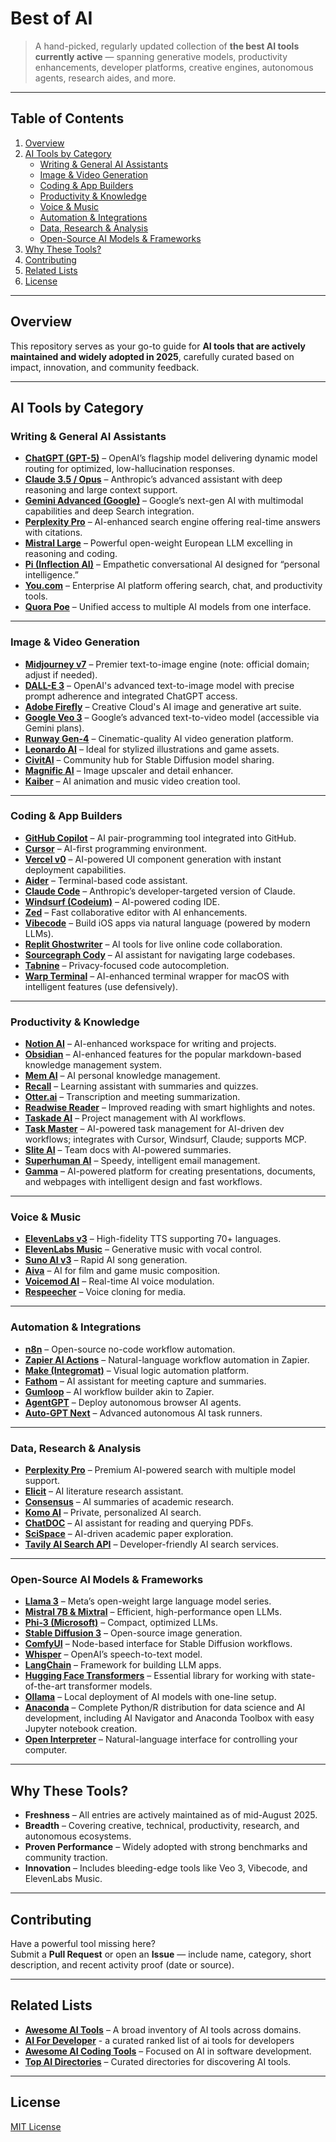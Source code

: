 # Best of AI
  
> A hand-picked, regularly updated collection of **the best AI tools currently active** — spanning generative models, productivity enhancements, developer platforms, creative engines, autonomous agents, research aides, and more.

---

## Table of Contents

1. [Overview](#overview)  
2. [AI Tools by Category](#ai-tools-by-category)  
   - [Writing & General AI Assistants](#writing--general-ai-assistants)  
   - [Image & Video Generation](#image--video-generation)  
   - [Coding & App Builders](#coding--app-builders)  
   - [Productivity & Knowledge](#productivity--knowledge)  
   - [Voice & Music](#voice--music)  
   - [Automation & Integrations](#automation--integrations)  
   - [Data, Research & Analysis](#data-research--analysis)  
   - [Open-Source AI Models & Frameworks](#open-source-ai-models--frameworks)  
3. [Why These Tools?](#why-these-tools)  
4. [Contributing](#contributing)  
5. [Related Lists](#related-lists)  
6. [License](#license)  

---

## Overview

This repository serves as your go-to guide for **AI tools that are actively maintained and widely adopted in 2025**, carefully curated based on impact, innovation, and community feedback.

---

## AI Tools by Category

### Writing & General AI Assistants

- [**ChatGPT (GPT-5)**](https://openai.com/chatgpt/overview) – OpenAI’s flagship model delivering dynamic model routing for optimized, low-hallucination responses.  
- [**Claude 3.5 / Opus**](https://www.anthropic.com/claude) – Anthropic’s advanced assistant with deep reasoning and large context support.  
- [**Gemini Advanced (Google)**](https://gemini.google.com/) – Google’s next-gen AI with multimodal capabilities and deep Search integration.  
- [**Perplexity Pro**](https://www.perplexity.ai/) – AI-enhanced search engine offering real-time answers with citations.  
- [**Mistral Large**](https://mistral.ai/) – Powerful open-weight European LLM excelling in reasoning and coding.  
- [**Pi (Inflection AI)**](https://pi.ai/) – Empathetic conversational AI designed for “personal intelligence.”  
- [**You.com**](https://you.com/) – Enterprise AI platform offering search, chat, and productivity tools.  
- [**Quora Poe**](https://poe.com/) – Unified access to multiple AI models from one interface.

---

### Image & Video Generation

- [**Midjourney v7**](https://www.midjourney.com/) – Premier text-to-image engine (note: official domain; adjust if needed).  
- [**DALL-E 3**](https://openai.com/dall-e-3) – OpenAI's advanced text-to-image model with precise prompt adherence and integrated ChatGPT access.  
- [**Adobe Firefly**](https://www.adobe.com/products/firefly.html) – Creative Cloud's AI image and generative art suite.  
- [**Google Veo 3**](https://gemini.google.com/subscriptions/) – Google’s advanced text-to-video model (accessible via Gemini plans).  
- [**Runway Gen-4**](https://runwayml.com/) – Cinematic-quality AI video generation platform.  
- [**Leonardo AI**](https://leonardo.ai/) – Ideal for stylized illustrations and game assets.  
- [**CivitAI**](https://civitai.com/) – Community hub for Stable Diffusion model sharing.  
- [**Magnific AI**](https://magnific.ai/) – Image upscaler and detail enhancer.  
- [**Kaiber**](https://kaiber.ai/) – AI animation and music video creation tool.

---

### Coding & App Builders

- [**GitHub Copilot**](https://github.com/features/copilot) – AI pair-programming tool integrated into GitHub.  
- [**Cursor**](https://cursor.so/) – AI-first programming environment.  
- [**Vercel v0**](https://v0.dev/) – AI-powered UI component generation with instant deployment capabilities.  
- [**Aider**](https://aider.ai/) – Terminal-based code assistant.  
- [**Claude Code**](https://www.anthropic.com/claude) – Anthropic’s developer-targeted version of Claude.  
- [**Windsurf (Codeium)**](https://codeium.com/) – AI-powered coding IDE.  
- [**Zed**](https://zed.com/) – Fast collaborative editor with AI enhancements.  
- [**Vibecode**](https://vibecode.ai/) – Build iOS apps via natural language (powered by modern LLMs).  
- [**Replit Ghostwriter**](https://replit.com/) – AI tools for live online code collaboration.  
- [**Sourcegraph Cody**](https://about.sourcegraph.com/cody) – AI assistant for navigating large codebases.  
- [**Tabnine**](https://www.tabnine.com/) – Privacy-focused code autocompletion.  
- [**Warp Terminal**](https://www.warp.dev/) – AI-enhanced terminal wrapper for macOS with intelligent features (use defensively).

---

### Productivity & Knowledge

- [**Notion AI**](https://www.notion.so/product/ai) – AI-enhanced workspace for writing and projects.  
- [**Obsidian**](https://obsidian.md/) – AI-enhanced features for the popular markdown-based knowledge management system.  
- [**Mem AI**](https://mem.ai/) – AI personal knowledge management.  
- [**Recall**](https://www.recall.ai/) – Learning assistant with summaries and quizzes.  
- [**Otter.ai**](https://otter.ai/) – Transcription and meeting summarization.  
- [**Readwise Reader**](https://readwise.io/reader) – Improved reading with smart highlights and notes.  
- [**Taskade AI**](https://www.taskade.com/) – Project management with AI workflows.  
- [**Task Master**](https://www.task-master.dev/) – AI-powered task management for AI-driven dev workflows; integrates with Cursor, Windsurf, Claude; supports MCP.  
- [**Slite AI**](https://slite.com/) – Team docs with AI-powered summaries.  
- [**Superhuman AI**](https://superhuman.com/) – Speedy, intelligent email management.
- [**Gamma**](https://gamma.app/) – AI-powered platform for creating presentations, documents, and webpages with intelligent design and fast workflows.

---

### Voice & Music

- [**ElevenLabs v3**](https://elevenlabs.com/) – High-fidelity TTS supporting 70+ languages.  
- [**ElevenLabs Music**](https://elevenlabs.com/) – Generative music with vocal control.  
- [**Suno AI v3**](https://suno.ai/) – Rapid AI song generation.  
- [**Aiva**](https://www.aiva.ai/) – AI for film and game music composition.  
- [**Voicemod AI**](https://www.voicemod.net/) – Real-time AI voice modulation.  
- [**Respeecher**](https://www.respeecher.com/) – Voice cloning for media.

---

### Automation & Integrations

- [**n8n**](https://n8n.io/) – Open-source no-code workflow automation.  
- [**Zapier AI Actions**](https://zapier.com/products/ai-actions) – Natural-language workflow automation in Zapier.  
- [**Make (Integromat)**](https://www.make.com/) – Visual logic automation platform.  
- [**Fathom**](https://fathom.video/) – AI assistant for meeting capture and summaries.  
- [**Gumloop**](https://gumloop.com/) – AI workflow builder akin to Zapier.  
- [**AgentGPT**](https://agentgpt.reworkd.ai/) – Deploy autonomous browser AI agents.  
- [**Auto-GPT Next**](https://github.com/Significant-Gravitas/Auto-GPT) – Advanced autonomous AI task runners.

---

### Data, Research & Analysis

- [**Perplexity Pro**](https://www.perplexity.ai/) – Premium AI-powered search with multiple model support.  
- [**Elicit**](https://elicit.org/) – AI literature research assistant.  
- [**Consensus**](https://consensus.app/) – AI summaries of academic research.  
- [**Komo AI**](https://www.komo.ai/) – Private, personalized AI search.  
- [**ChatDOC**](https://chatdoc.app/) – AI assistant for reading and querying PDFs.  
- [**SciSpace**](https://typeset.io/) – AI-driven academic paper exploration.  
- [**Tavily AI Search API**](https://tavily.com/) – Developer-friendly AI search services.

---

### Open-Source AI Models & Frameworks

- [**Llama 3**](https://ai.facebook.com/blog/introducing-llama-3-family/) – Meta’s open-weight large language model series.  
- [**Mistral 7B & Mixtral**](https://mistral.ai/) – Efficient, high-performance open LLMs.  
- [**Phi-3 (Microsoft)**](https://huggingface.co/microsoft) – Compact, optimized LLMs.  
- [**Stable Diffusion 3**](https://stablediffusionweb.com/) – Open-source image generation.  
- [**ComfyUI**](https://comfyui.com/) – Node-based interface for Stable Diffusion workflows.  
- [**Whisper**](https://openai.com/research/whisper) – OpenAI’s speech-to-text model.  
- [**LangChain**](https://python.langchain.com/) – Framework for building LLM apps.  
- [**Hugging Face Transformers**](https://huggingface.co/transformers) – Essential library for working with state-of-the-art transformer models.  
- [**Ollama**](https://ollama.ai/) – Local deployment of AI models with one-line setup.  
- [**Anaconda**](https://www.anaconda.com/) – Complete Python/R distribution for data science and AI development, including AI Navigator and Anaconda Toolbox with easy Jupyter notebook creation.  
- [**Open Interpreter**](https://github.com/openai/open-interpreter) – Natural-language interface for controlling your computer.

---

## Why These Tools?

- **Freshness** – All entries are actively maintained as of mid-August 2025.  
- **Breadth** – Covering creative, technical, productivity, research, and autonomous ecosystems.  
- **Proven Performance** – Widely adopted with strong benchmarks and community traction.  
- **Innovation** – Includes bleeding-edge tools like Veo 3, Vibecode, and ElevenLabs Music.

---

## Contributing

Have a powerful tool missing here?  
Submit a **Pull Request** or open an **Issue** — include name, category, short description, and recent activity proof (date or source).

---

## Related Lists

- [**Awesome AI Tools**](https://github.com/mahseema/awesome-ai-tools) – A broad inventory of AI tools across domains.
- [**AI For Developer**](https://aifordevelopers.org) - a curated ranked list of ai tools for developers
- [**Awesome AI Coding Tools**](https://github.com/ai-for-developers/awesome-ai-coding-tools) – Focused on AI in software development.  
- [**Top AI Directories**](https://github.com/best-of-ai/ai-directories) – Curated directories for discovering AI tools.

---

## License

[MIT License](LICENSE)


